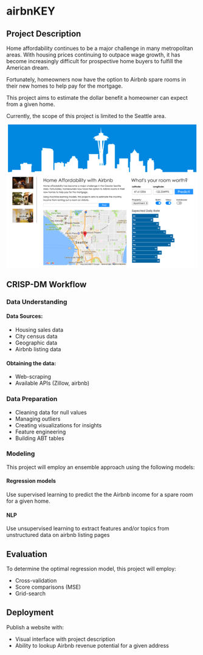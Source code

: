 # airbnKEY

## Project Description
Home affordability continues to be a major challenge in many metropolitan areas.  With housing prices continuing to outpace wage growth, it has become increasingly difficult for prospective home buyers to fulfill the American dream.

Fortunately, homeowners now have the option to Airbnb spare rooms in their new homes to help pay for the mortgage.  

This project aims to estimate the dollar benefit a homeowner can expect from a given home.

Currently, the scope of this project is limited to the Seattle area.

![GitHub Logo](airbnKEY_screenshot.png)

## CRISP-DM Workflow

### Data Understanding
#### Data Sources:
- Housing sales data
- City census data
- Geographic data
- Airbnb listing data

#### Obtaining the data:
- Web-scraping
- Available APIs (Zillow, airbnb)

### Data Preparation
- Cleaning data for null values
- Managing outliers
- Creating visualizations for insights
- Feature engineering
- Building ABT tables

### Modeling
This project will employ an ensemble approach using the following models:

#### Regression models
Use supervised learning to predict the the Airbnb income for a spare room for a given home.

#### NLP
Use unsupervised learning to extract features and/or topics from unstructured data on airbnb listing pages

## Evaluation
To determine the optimal regression model, this project will employ:
- Cross-validation
- Score comparisons (MSE)
- Grid-search

## Deployment
Publish a website with:
- Visual interface with project description
- Ability to lookup Airbnb revenue potential for a given address
